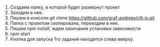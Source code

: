 1. Создаем папку, в которой будет развернут проект
2. Заходим в нее.
3. Пишем в консоли git clone https://github.com/graf-andreev/cft-js.git
4. Папка с проектом скопирована, переходим в нее.
5. Пишем npm install, ждем окончания установки зависимости
6. npm start
7. Кнопка для запуска 1го задания находится слева вверху.
